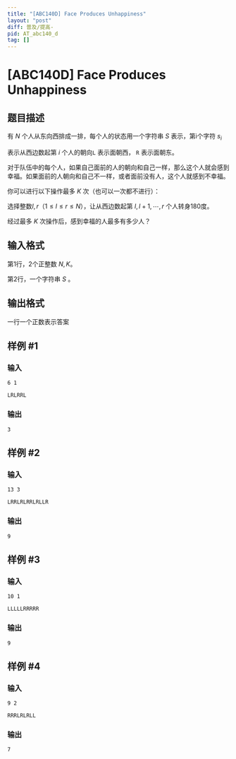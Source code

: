 ```yaml
---
title: "[ABC140D] Face Produces Unhappiness"
layout: "post"
diff: 普及/提高-
pid: AT_abc140_d
tag: []
---
```


# [ABC140D] Face Produces Unhappiness

## 题目描述

有 $N$ 个人从东向西排成一排，每个人的状态用一个字符串 $S$ 表示，第i个字符 $s_i$

 表示从西边数起第 $i$ 个人的朝向```L```
表示面朝西， ```R``` 表示面朝东。

对于队伍中的每个人，如果自己面前的人的朝向和自己一样，那么这个人就会感到幸福。如果面前的人朝向和自己不一样，或者面前没有人，这个人就感到不幸福。

你可以进行以下操作最多 $K$ 次（也可以一次都不进行）：

选择整数$l,r（1≤l≤r≤N）$，让从西边数起第 $l,l+1,⋯,r$ 个人转身180度。

经过最多 $K$ 次操作后，感到幸福的人最多有多少人？

## 输入格式

第1行，2个正整数 $N,K$。

第2行，一个字符串 $S$ 。

## 输出格式

一行一个正数表示答案

## 样例 #1

### 输入

```
6 1
LRLRRL
```

### 输出

```
3
```

## 样例 #2

### 输入

```
13 3
LRRLRLRRLRLLR
```

### 输出

```
9
```

## 样例 #3

### 输入

```
10 1
LLLLLRRRRR
```

### 输出

```
9
```

## 样例 #4

### 输入

```
9 2
RRRLRLRLL
```

### 输出

```
7
```

